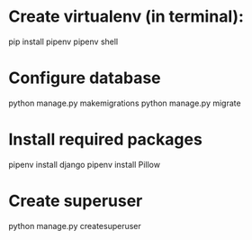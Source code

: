 # Create virtualenv (in terminal):
pip install pipenv
pipenv shell
# Configure database
python manage.py makemigrations
python manage.py migrate
# Install required packages
pipenv install django
pipenv install Pillow
# Create superuser
python manage.py createsuperuser
